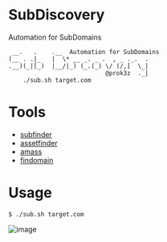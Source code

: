 # SubDiscovery
Automation for SubDomains

```
 __.   .    .__  Automation for SubDomains                        
(__ . .|_   |  \* __ _. _ .  , _ ._.  .
.__)(_|[_)  |__/|_) (_.(_) \/ (/,[  \_|
                           @prok3z  ._|
	./sub.sh target.com
  ```

# Tools
- [subfinder](https://github.com/projectdiscovery/subfinder)
- [assetfinder](https://github.com/tomnomnom/assetfinder)
- [amass](https://github.com/OWASP/Amass)
- [findomain](https://github.com/Findomain/Findomain)

# Usage

```
$ ./sub.sh target.com
```

![image](https://user-images.githubusercontent.com/43358190/175375927-b7daed59-e87b-4672-89c1-9a991e4963f0.png)
